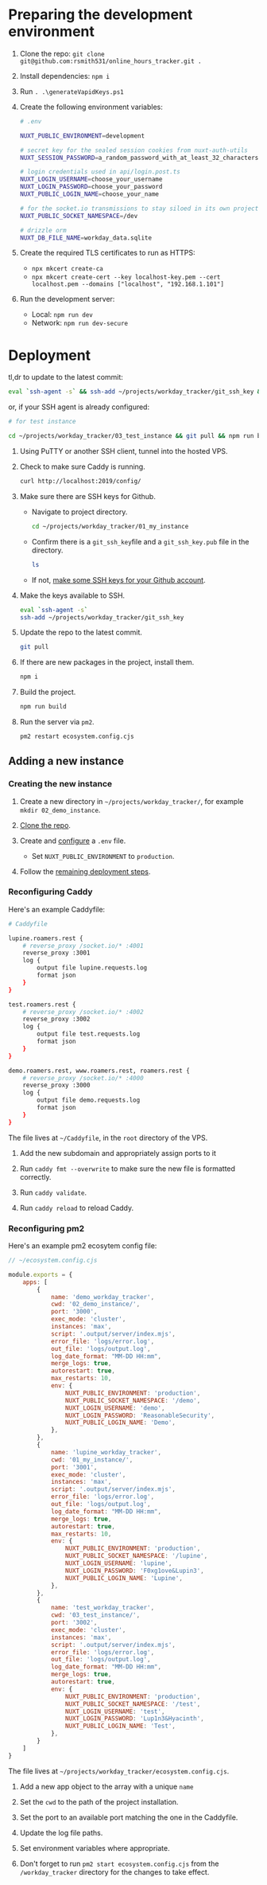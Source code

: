 # Preparing the development environment

1. Clone the repo: `git clone git@github.com:rsmith531/online_hours_tracker.git .`

2. Install dependencies: `npm i`

3. Run `. .\generateVapidKeys.ps1`

4. Create the following environment variables:
    ```bash
    # .env
    
    NUXT_PUBLIC_ENVIRONMENT=development
    
    # secret key for the sealed session cookies from nuxt-auth-utils
    NUXT_SESSION_PASSWORD=a_random_password_with_at_least_32_characters
    
    # login credentials used in api/login.post.ts
    NUXT_LOGIN_USERNAME=choose_your_username
    NUXT_LOGIN_PASSWORD=choose_your_password
    NUXT_PUBLIC_LOGIN_NAME=choose_your_name

    # for the socket.io transmissions to stay siloed in its own project instance
    NUXT_PUBLIC_SOCKET_NAMESPACE=/dev

    # drizzle orm
    NUXT_DB_FILE_NAME=workday_data.sqlite
    ```

5. Create the required TLS certificates to run as HTTPS:
   - `npx mkcert create-ca`
   - `npx mkcert create-cert --key localhost-key.pem --cert localhost.pem --domains ["localhost", "192.168.1.101"]`

6. Run the development server:
   - Local: `npm run dev`
   - Network: `npm run dev-secure`

# Deployment

tl,dr to update to the latest commit:

```bash
eval `ssh-agent -s` && ssh-add ~/projects/workday_tracker/git_ssh_key && cd ~/projects/workday_tracker/03_test_instance && git pull && npm i && npm run build && pm2 start ../ecosystem.config.cjs || echo "One or more commands failed."
```

or, if your SSH agent is already configured:

```bash
# for test instance

cd ~/projects/workday_tracker/03_test_instance && git pull && npm run build && pm2 start ../ecosystem.config.cjs || echo "One or more commands failed."
```

1. Using PuTTY or another SSH client, tunnel into the hosted VPS.

2. Check to make sure Caddy is running.
   ```bash
   curl http://localhost:2019/config/
   ```

3. Make sure there are SSH keys for Github.
    - Navigate to project directory.
      ```bash
      cd ~/projects/workday_tracker/01_my_instance
      ```
    - Confirm there is a `git_ssh_key`file and a `git_ssh_key.pub` file in the directory.
       ```bash
       ls
       ```
    - If not, [make some SSH keys for your Github account](https://community.popupsmart.com/t/how-to-clone-a-github-repository-using-ssh-on-a-linux-machine/71).

4. Make the keys available to SSH.
    ```bash
    eval `ssh-agent -s`
    ssh-add ~/projects/workday_tracker/git_ssh_key
    ```

5. Update the repo to the latest commit.
   ```bash
   git pull
   ```

6. If there are new packages in the project, install them.
    ```bash
    npm i
    ```

7. Build the project.
    ```bash
    npm run build
    ```
8. Run the server via `pm2`.
    ```bash
    pm2 restart ecosystem.config.cjs
    ```

## Adding a new instance

### Creating the new instance

1. Create a new directory in `~/projects/workday_tracker/`, for example `mkdir 02_demo_instance`.

2. [Clone the repo](#L3).

3. Create and [configure](#L9) a `.env` file.
    - Set `NUXT_PUBLIC_ENVIRONMENT` to `production`.

4. Follow the [remaining deployment steps](#L99).

### Reconfiguring Caddy

Here's an example Caddyfile: 

```bash
# Caddyfile

lupine.roamers.rest {
    # reverse_proxy /socket.io/* :4001
    reverse_proxy :3001
    log {
        output file lupine.requests.log
        format json
    }
}

test.roamers.rest {
    # reverse_proxy /socket.io/* :4002
    reverse_proxy :3002
    log {
        output file test.requests.log
        format json
    }
}

demo.roamers.rest, www.roamers.rest, roamers.rest {
    # reverse_proxy /socket.io/* :4000
    reverse_proxy :3000
    log {
        output file demo.requests.log
        format json
    }
}
```

The file lives at `~/Caddyfile`, in the `root` directory of the VPS.

1. Add the new subdomain and appropriately assign ports to it

2. Run `caddy fmt --overwrite` to make sure the new file is formatted correctly.

3. Run `caddy validate`.

4. Run `caddy reload` to reload Caddy.

### Reconfiguring pm2

Here's an example pm2 ecosytem config file: 

```javascript
// ~/ecosystem.config.cjs

module.exports = {
    apps: [
        {
            name: 'demo_workday_tracker',
            cwd: '02_demo_instance/',
            port: '3000',
            exec_mode: 'cluster',
            instances: 'max',
            script: '.output/server/index.mjs',
            error_file: 'logs/error.log',
            out_file: 'logs/output.log',
            log_date_format: "MM-DD HH:mm",
            merge_logs: true,
            autorestart: true,
            max_restarts: 10,
            env: {
                NUXT_PUBLIC_ENVIRONMENT: 'production',
                NUXT_PUBLIC_SOCKET_NAMESPACE: '/demo',
                NUXT_LOGIN_USERNAME: 'demo',
                NUXT_LOGIN_PASSWORD: 'ReasonableSecurity',
                NUXT_PUBLIC_LOGIN_NAME: 'Demo',
            },
        },
        {
            name: 'lupine_workday_tracker',
            cwd: '01_my_instance/',
            port: '3001',
            exec_mode: 'cluster',
            instances: 'max',
            script: '.output/server/index.mjs',
            error_file: 'logs/error.log',
            out_file: 'logs/output.log',
            log_date_format: "MM-DD HH:mm",
            merge_logs: true,
            autorestart: true,
            max_restarts: 10,
            env: {
                NUXT_PUBLIC_ENVIRONMENT: 'production',
                NUXT_PUBLIC_SOCKET_NAMESPACE: '/lupine',
                NUXT_LOGIN_USERNAME: 'lupine',
                NUXT_LOGIN_PASSWORD: 'F0xg1ove&Lupin3',
                NUXT_PUBLIC_LOGIN_NAME: 'Lupine',
            },
        },
        {
            name: 'test_workday_tracker',
            cwd: '03_test_instance/',
            port: '3002',
            exec_mode: 'cluster',
            instances: 'max',
            script: '.output/server/index.mjs',
            error_file: 'logs/error.log',
            out_file: 'logs/output.log',
            log_date_format: "MM-DD HH:mm",
            merge_logs: true,
            autorestart: true,
            env: {
                NUXT_PUBLIC_ENVIRONMENT: 'production',
                NUXT_PUBLIC_SOCKET_NAMESPACE: '/test',
                NUXT_LOGIN_USERNAME: 'test',
                NUXT_LOGIN_PASSWORD: 'Lup1n3&Hyacinth',
                NUXT_PUBLIC_LOGIN_NAME: 'Test',
            },
        }
    ]
}
```

The file lives at `~/projects/workday_tracker/ecosystem.config.cjs`.

1. Add a new app object to the array with a unique `name` 

2. Set the `cwd` to the path of the project installation.

3. Set the port to an available port matching the one in the Caddyfile.

4. Update the log file paths.

5. Set environment variables where appropriate.

6. Don't forget to run `pm2 start ecosystem.config.cjs` from the `/workday_tracker` directory for the changes to take effect.
